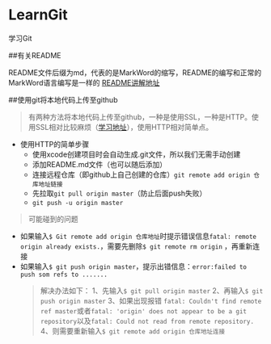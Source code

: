 # LearnGit
学习Git

##有关README
    
README文件后缀为md，代表的是MarkWord的缩写，README的编写和正常的MarkWord语言编写是一样的
[README讲解地址](http://blog.csdn.net/kaitiren/article/details/38513715)

##使用git将本地代码上传至github

>有两种方法将本地代码上传至github，一种是使用SSL，一种是HTTP。使用SSL相对比较麻烦（[学习地址](http://www.cnblogs.com/lijiayi/p/pushtogithub.html)），使用HTTP相对简单点。

* 使用HTTP的简单步骤
    * 使用xcode创建项目时会自动生成.git文件，所以我们无需手动创建
    * 添加README.md文件（也可以随后添加）
    * 连接远程仓库（即github上自己创建的仓库）`git remote add origin 仓库地址链接`
    * 先拉取`git pull origin master`（防止后面push失败）
    * `git push -u origin master`

>可能碰到的问题
* 如果输入`$ Git remote add origin 仓库地址`时提示错误信息`fatal: remote origin already exists.`，需要先删除`$ git remote rm origin` ，再重新连接
* 如果输入`$ git push origin master`，提示出错信息：`error:failed to push som refs to .......`
    >解决办法如下：
    1、先输入`$ git pull origin master`
    2、再输入`$ git push origin master`
    3、如果出现报错 `fatal: Couldn't find remote ref master`或者`fatal: 'origin' does not appear to be a git repository`以及`fatal: Could not read from remote repository.`
    4、则需要重新输入`$ git remote add origin 仓库地址连接`

